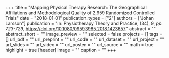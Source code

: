 +++
title = "Mapping Physical Therapy Research: The Geographical Affiliations and Methodological Quality of 2,959 Randomized Controlled Trials"
date = "2018-01-01"
publication_types = ["2"]
authors = ["Johan Larsson"]
publication = "In: Physiotherapy Theory and Practice, (34), 9, _pp. 723-729_, https://doi.org/10.1080/09593985.2018.1423657"
abstract = ""
abstract_short = ""
image_preview = ""
selected = false
projects = []
tags = []
url_pdf = ""
url_preprint = ""
url_code = ""
url_dataset = ""
url_project = ""
url_slides = ""
url_video = ""
url_poster = ""
url_source = ""
math = true
highlight = true
[header]
image = ""
caption = ""
+++

